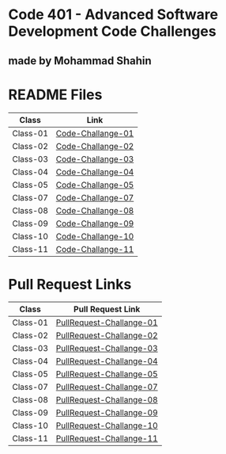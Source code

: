 # Code 401 - Advanced Software Development Code Challenges
## made by Mohammad Shahin

# README Files
|   Class     |     Link    |
| ----------- | ----------- |
|  Class-01   | [Code-Challange-01](https://github.com/Mohammad-Shahin23/data-structures-and-algorithms./blob/main/reverce_array/README.md) |
|  Class-02   | [Code-Challange-02](https://github.com/Mohammad-Shahin23/data-structures-and-algorithms./blob/main/array-insert-shift/README.md) |
|  Class-03   | [Code-Challange-03](https://github.com/Mohammad-Shahin23/data-structures-and-algorithms./blob/main/array-binary-search/array-binary-search%20.md) |
|  Class-04   | [Code-Challange-04](https://github.com/Mohammad-Shahin23/data-structures-and-algorithms./blob/main/Sum_matrixs/Sum_matrixs.md) |
|  Class-05   | [Code-Challange-05](https://github.com/Mohammad-Shahin23/data-structures-and-algorithms./blob/main/linked_list1/linked-list.md) |
|  Class-07   | [Code-Challange-07](https://github.com/Mohammad-Shahin23/data-structures-and-algorithms./blob/main/linked_list1/linked_list_kth.md) |
|  Class-08   | [Code-Challange-08](https://github.com/Mohammad-Shahin23/data-structures-and-algorithms./blob/main/linked_list1/linked_list_zip.md)|
|  Class-09   | [Code-Challange-09](https://github.com/Mohammad-Shahin23/data-structures-and-algorithms./blob/main/Interview/palindrome_LinkedList.md) |
|  Class-10   | [Code-Challange-10](https://github.com/Mohammad-Shahin23/data-structures-and-algorithms./blob/main/stack_and_queue/stack_and_queue.md) |
|  Class-11   | [Code-Challange-11](https://github.com/Mohammad-Shahin23/data-structures-and-algorithms./blob/main/stack_and_queue/stack_and_queue.md) |







# Pull Request Links


|   Class     |     Pull Request Link    |
| ----------- | ----------- |            
|  Class-01   | [PullRequest-Challange-01](https://github.com/Mohammad-Shahin23/data-structures-and-algorithms./pull/1) |
|  Class-02   | [PullRequest-Challange-02](https://github.com/Mohammad-Shahin23/data-structures-and-algorithms./pull/4) |
|  Class-03   | [PullRequest-Challange-03](https://github.com/Mohammad-Shahin23/data-structures-and-algorithms./pull/6) |
|  Class-04   | [PullRequest-Challange-04](https://github.com/Mohammad-Shahin23/data-structures-and-algorithms./pull/8) |
|  Class-05   | [PullRequest-Challange-05](https://github.com/Mohammad-Shahin23/data-structures-and-algorithms./pull/11) |
|  Class-07   | [PullRequest-Challange-07](https://github.com/Mohammad-Shahin23/data-structures-and-algorithms./pull/18/) |
|  Class-08   | [PullRequest-Challange-08](https://github.com/Mohammad-Shahin23/data-structures-and-algorithms./pull/19) |
|  Class-09   | [PullRequest-Challange-09](https://github.com/Mohammad-Shahin23/data-structures-and-algorithms./pull/16) |
|  Class-10   | [PullRequest-Challange-10](https://github.com/Mohammad-Shahin23/data-structures-and-algorithms./pull/17) |
|  Class-11   | [PullRequest-Challange-11](https://github.com/Mohammad-Shahin23/data-structures-and-algorithms./pull/18) |




